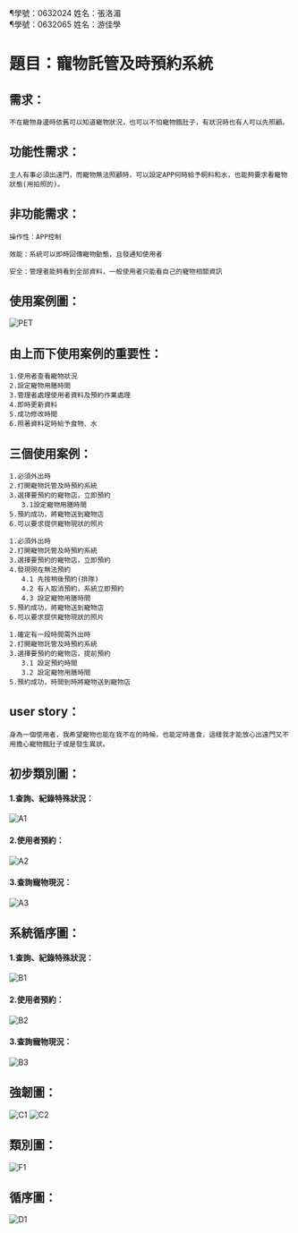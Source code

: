 ¶學號：0632024 姓名：張洛湄  
¶學號：0632065 姓名：游佳學

# 題目：寵物託管及時預約系統

## 需求：

``` 
不在寵物身邊時依舊可以知道寵物狀況，也可以不怕寵物餓肚子，有狀況時也有人可以先照顧。
``` 

## 功能性需求：

``` 
主人有事必須出遠門，而寵物無法照顧時，可以設定APP何時給予飼料和水，也能夠要求看寵物狀態(用拍照的)。
``` 

## 非功能需求：

``` 
操作性：APP控制

效能：系統可以即時回傳寵物動態，且發通知使用者

安全：管理者能夠看到全部資料，一般使用者只能看自己的寵物相關資訊
``` 

## 使用案例圖：


![PET](Pet.jpg "PET")


## 由上而下使用案例的重要性：

```
1.使用者查看寵物狀況
2.設定寵物用膳時間
3.管理者處理使用者資料及預約作業處理
4.即時更新資料
5.成功修改時間
6.照著資料定時給予食物、水
```

## 三個使用案例：

```
1.必須外出時
2.打開寵物託管及時預約系統
3.選擇要預約的寵物店，立即預約
   3.1設定寵物用膳時間
5.預約成功，將寵物送到寵物店
6.可以要求提供寵物現狀的照片
```
```
1.必須外出時
2.打開寵物託管及時預約系統
3.選擇要預約的寵物店，立即預約
4.發現現在無法預約
   4.1 先按稍後預約(排隊)
   4.2 有人取消預約，系統立即預約
   4.3 設定寵物用膳時間
5.預約成功，將寵物送到寵物店
6.可以要求提供寵物現狀的照片
```

```
1.確定有一段時間需外出時
2.打開寵物託管及時預約系統
3.選擇要預約的寵物店，提前預約
   3.1 設定預約時間
   3.2 設定寵物用膳時間
5.預約成功，時間到時將寵物送到寵物店
```

## user story：

```
身為一個使用者，我希望寵物也能在我不在的時候，也能定時進食，這樣我才能放心出遠門又不用擔心寵物餓肚子或是發生異狀。
```

## 初步類別圖：

#### 1.查詢、紀錄特殊狀況：
![A1](A1.jpg "A1")
#### 2.使用者預約：
![A2](A2.jpg "A2")
#### 3.查詢寵物現況：
![A3](A3.jpg "A3")

## 系統循序圖：

#### 1.查詢、紀錄特殊狀況：
![B1](B1.jpg "B1")
#### 2.使用者預約：
![B2](B2.jpg "B2")
#### 3.查詢寵物現況：
![B3](B3.jpg "B3")

## 強韌圖：

![C1](HHH.jpg "C1")
![C2](C2.jpg "C2")

## 類別圖：

![F1](F1.jpg "F1")

## 循序圖：

![D1](D1.jpg "D2")

